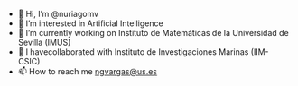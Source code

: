 - 👋 Hi, I’m @nuriagomv
- 👀 I’m interested in Artificial Intelligence
- 🌱 I’m currently working on Instituto de Matemáticas de la Universidad de Sevilla (IMUS)
- 💞️ I havecollaborated with Instituto de Investigaciones Marinas (IIM-CSIC)
- 📫 How to reach me ngvargas@us.es

<!---
nuriagomv/nuriagomv is a ✨ special ✨ repository because its `README.md` (this file) appears on your GitHub profile.
You can click the Preview link to take a look at your changes.
--->
